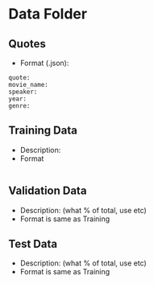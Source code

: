 # Data Folder

## Quotes
- Format (.json):
```
quote:
movie_name:
speaker:
year:
genre:
```

## Training Data
- Description:
- Format
```
```

## Validation Data
- Description: (what % of total, use etc)
- Format is same as Training

## Test Data
- Description: (what % of total, use etc)
- Format is same as Training
